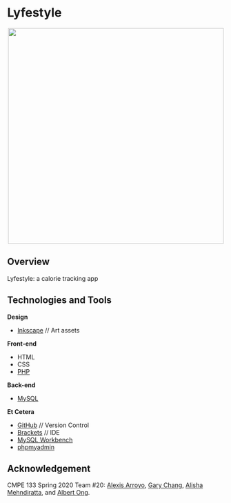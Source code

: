 # Lyfestyle
<p align="center">
  <img src="https://raw.githubusercontent.com/Albert-C-Ong/Lyfestyle/master/assets/images/Lyfestyle_banner_02.png" width=500/>
</p>

## Overview
Lyfestyle: a calorie tracking app

## Technologies and Tools
**Design**
* [Inkscape](https://inkscape.org/) // Art assets

**Front-end**
* HTML
* CSS
* [PHP](https://www.php.net/)

**Back-end**
* [MySQL](https://www.mysql.com/)

**Et Cetera**
* [GitHub](https://github.com/) // Version Control
* [Brackets](http://brackets.io/) // IDE
* [MySQL Workbench](https://www.mysql.com/products/workbench/)
* [phpmyadmin](https://www.phpmyadmin.net/)

## Acknowledgement
CMPE 133 Spring 2020 Team #20: [Alexis Arroyo](https://github.com/Techo1000), [Gary Chang](https://github.com/1234momo), [Alisha Mehndiratta](https://github.com/alisha8899), and [Albert Ong](https://github.com/Albert-C-Ong). 
